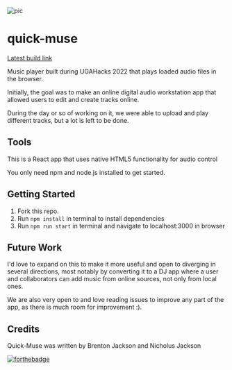 ![pic](https://challengepost-s3-challengepost.netdna-ssl.com/photos/production/challenge_photos/001/837/872/datas/full_width.jpg)

# quick-muse

[Latest build link](https://tender-hypatia-795b09.netlify.app/)

Music player built during UGAHacks 2022 that plays loaded audio files in the browser.

Initially, the goal was to make an online digital audio workstation app that allowed users to edit and create tracks online.

During the day or so of working on it, we were able to upload and play different tracks, but a lot is left to be done.


## Tools
This is a React app that uses native HTML5 functionality for audio control

You only need npm and node.js installed to get started.


## Getting Started
1. Fork this repo.
2. Run `npm install` in terminal to install dependencies
3. Run `npm run start` in terminal and navigate to localhost:3000 in browser


## Future Work
I'd love to expand on this to make it more useful and open to diverging in several directions, most notably by converting it to a DJ app where a user and collaborators can add music from online sources, not only from local ones.

We are also very open to and love reading issues to improve any part of the app, as there is much room for improvement :).


## Credits
Quick-Muse was written by Brenton Jackson and Nicholus Jackson

[![forthebadge](https://forthebadge.com/images/badges/built-with-love.svg)](https://forthebadge.com)
